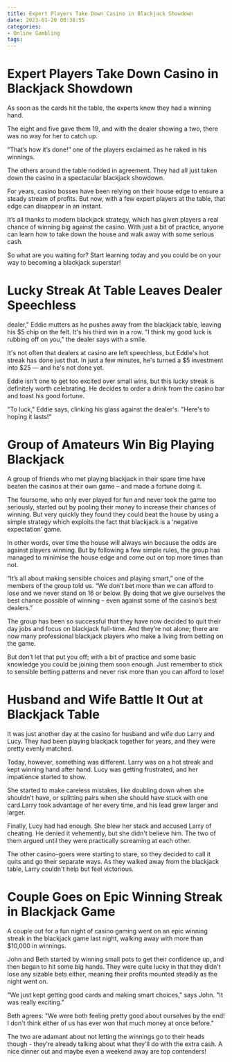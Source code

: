 ```yaml
---
title: Expert Players Take Down Casino in Blackjack Showdown
date: 2023-01-20 00:38:55
categories:
- Online Gambling
tags:
---
```



#  Expert Players Take Down Casino in Blackjack Showdown

As soon as the cards hit the table, the experts knew they had a winning hand.

The eight and five gave them 19, and with the dealer showing a two, there was no way for her to catch up.

“That’s how it’s done!” one of the players exclaimed as he raked in his winnings.

The others around the table nodded in agreement. They had all just taken down the casino in a spectacular blackjack showdown.

For years, casino bosses have been relying on their house edge to ensure a steady stream of profits. But now, with a few expert players at the table, that edge can disappear in an instant.

It’s all thanks to modern blackjack strategy, which has given players a real chance of winning big against the casino. With just a bit of practice, anyone can learn how to take down the house and walk away with some serious cash.

So what are you waiting for? Start learning today and you could be on your way to becoming a blackjack superstar!

#  Lucky Streak At Table Leaves Dealer Speechless

 dealer," Eddie mutters as he pushes away from the blackjack table, leaving his $5 chip on the felt. It's his third win in a row. "I think my good luck is rubbing off on you," the dealer says with a smile.

It's not often that dealers at casino are left speechless, but Eddie's hot streak has done just that. In just a few minutes, he's turned a $5 investment into $25 — and he's not done yet.

Eddie isn't one to get too excited over small wins, but this lucky streak is definitely worth celebrating. He decides to order a drink from the casino bar and toast his good fortune.

"To luck," Eddie says, clinking his glass against the dealer's. "Here's to hoping it lasts!"

#  Group of Amateurs Win Big Playing Blackjack

A group of friends who met playing blackjack in their spare time have beaten the casinos at their own game – and made a fortune doing it.

The foursome, who only ever played for fun and never took the game too seriously, started out by pooling their money to increase their chances of winning. But very quickly they found they could beat the house by using a simple strategy which exploits the fact that blackjack is a ‘negative expectation’ game.

In other words, over time the house will always win because the odds are against players winning. But by following a few simple rules, the group has managed to minimise the house edge and come out on top more times than not.

“It’s all about making sensible choices and playing smart,” one of the members of the group told us. “We don’t bet more than we can afford to lose and we never stand on 16 or below. By doing that we give ourselves the best chance possible of winning – even against some of the casino’s best dealers.”

The group has been so successful that they have now decided to quit their day jobs and focus on blackjack full-time. And they’re not alone; there are now many professional blackjack players who make a living from betting on the game.

But don’t let that put you off; with a bit of practice and some basic knowledge you could be joining them soon enough. Just remember to stick to sensible betting patterns and never risk more than you can afford to lose!

#  Husband and Wife Battle It Out at Blackjack Table

It was just another day at the casino for husband and wife duo Larry and Lucy. They had been playing blackjack together for years, and they were pretty evenly matched.

Today, however, something was different. Larry was on a hot streak and kept winning hand after hand. Lucy was getting frustrated, and her impatience started to show.

She started to make careless mistakes, like doubling down when she shouldn't have, or splitting pairs when she should have stuck with one card.Larry took advantage of her every time, and his lead grew larger and larger.

Finally, Lucy had had enough. She blew her stack and accused Larry of cheating. He denied it vehemently, but she didn't believe him. The two of them argued until they were practically screaming at each other.

The other casino-goers were starting to stare, so they decided to call it quits and go their separate ways. As they walked away from the blackjack table, Larry couldn't help but feel victorious.

#  Couple Goes on Epic Winning Streak in Blackjack Game

A couple out for a fun night of casino gaming went on an epic winning streak in the blackjack game last night, walking away with more than $10,000 in winnings.

John and Beth started by winning small pots to get their confidence up, and then began to hit some big hands. They were quite lucky in that they didn't lose any sizable bets either, meaning their profits mounted steadily as the night went on.

"We just kept getting good cards and making smart choices," says John. "It was really exciting."

Beth agrees: "We were both feeling pretty good about ourselves by the end! I don't think either of us has ever won that much money at once before."

The two are adamant about not letting the winnings go to their heads though - they're already talking about what they'll do with the extra cash. A nice dinner out and maybe even a weekend away are top contenders!